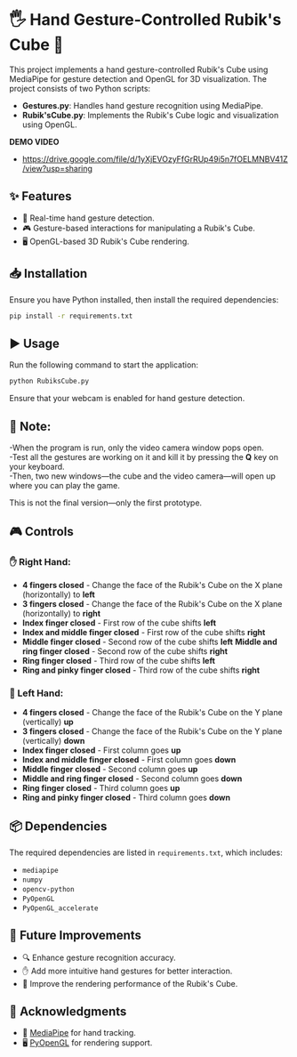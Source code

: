 # 🖐️ Hand Gesture-Controlled Rubik's Cube 🎲

This project implements a hand gesture-controlled Rubik's Cube using MediaPipe for gesture detection and OpenGL for 3D visualization. The project consists of two Python scripts:

- **Gestures.py**: Handles hand gesture recognition using MediaPipe.
- **Rubik'sCube.py**: Implements the Rubik's Cube logic and visualization using OpenGL.

    
**DEMO VIDEO**
- https://drive.google.com/file/d/1yXjEVOzyFfGrRUp49i5n7fOELMNBV41Z/view?usp=sharing

## ✨ Features
- 🚀 Real-time hand gesture detection.
- 🎮 Gesture-based interactions for manipulating a Rubik's Cube.
- 🖥️ OpenGL-based 3D Rubik's Cube rendering.

## 📥 Installation
Ensure you have Python installed, then install the required dependencies:

```sh
pip install -r requirements.txt
```

## ▶️ Usage
Run the following command to start the application:

```sh
python RubiksCube.py
```

Ensure that your webcam is enabled for hand gesture detection.

## 📝 **Note:**
-When the program is run, only the video camera window pops open.  
-Test all the gestures are working on it and kill it by pressing the **Q** key on your keyboard.  
-Then, two new windows—the cube and the video camera—will open up where you can play the game.

This is not the final version—only the first prototype.

## 🎮 Controls
### ✋ Right Hand:
-  **4 fingers closed** - Change the face of the Rubik's Cube on the X plane (horizontally) to **left**
-  **3 fingers closed** - Change the face of the Rubik's Cube on the X plane (horizontally) to **right**
-  **Index finger closed** - First row of the cube shifts **left**
-  **Index and middle finger closed** - First row of the cube shifts **right**
-  **Middle finger closed** - Second row of the cube shifts **left**
   **Middle and ring finger closed** - Second row of the cube shifts **right**
-  **Ring finger closed** - Third row of the cube shifts **left**
-  **Ring and pinky finger closed** - Third row of the cube shifts **right**

### 🤚 Left Hand:
-  **4 fingers closed** - Change the face of the Rubik's Cube on the Y plane (vertically) **up**
-  **3 fingers closed** - Change the face of the Rubik's Cube on the Y plane (vertically) **down**
-  **Index finger closed** - First column goes **up**
-  **Index and middle finger closed** - First column goes **down**
-  **Middle finger closed** - Second column goes **up**
-  **Middle and ring finger closed** - Second column goes **down**
-  **Ring finger closed** - Third column goes **up**
-  **Ring and pinky finger closed** - Third column goes **down**

## 📦 Dependencies
The required dependencies are listed in `requirements.txt`, which includes:
- `mediapipe`
- `numpy`
- `opencv-python`
- `PyOpenGL`
- `PyOpenGL_accelerate`

## 🚀 Future Improvements
- 🔍 Enhance gesture recognition accuracy.
- ✋ Add more intuitive hand gestures for better interaction.
- 🎨 Improve the rendering performance of the Rubik's Cube.


## 🙌 Acknowledgments
- 🎯 [MediaPipe](https://mediapipe.dev/) for hand tracking.
- 🖥️ [PyOpenGL](http://pyopengl.sourceforge.net/) for rendering support.

